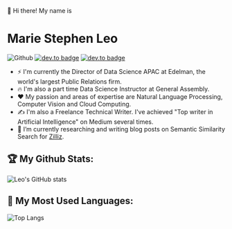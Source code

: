 <!--
**stephenleo/stephenleo** is a ✨ _special_ ✨ repository because its `README.md` (this file) appears on your GitHub profile.

Here are some ideas to get you started:

- 🔭 I’m currently working on ...
- 🌱 I’m currently learning ...
- 👯 I’m looking to collaborate on ...
- 🤔 I’m looking for help with ...
- 💬 Ask me about ...
- 📫 How to reach me: ...
- 😄 Pronouns: ...
- ⚡ Fun fact: ...
-->
👋 Hi there! My name is 
# **Marie Stephen Leo**

![Github](https://img.shields.io/github/followers/stephenleo?style=social) 
[![dev.to badge](https://img.shields.io/badge/-Marie%20Stephen%20Leo-blue?style=flat&logo=linkedin)](https://www.linkedin.com/in/marie-stephen-leo/) 
[![dev.to badge](https://img.shields.io/badge/-Medium-gray?style=flat&logo=medium)](https://stephen-leo.medium.com/)

- ⚡ I'm currently the Director of Data Science APAC at Edelman, the world's largest Public Relations firm.
- 🔥 I'm also a part time Data Science Instructor at General Assembly.
- ❤️ My passion and areas of expertise are Natural Language Processing, Computer Vision and Cloud Computing.
- ✍️ I'm also a Freelance Technical Writer. I've achieved "Top writer in Artificial Intelligence" on Medium several times.
- 🔭 I’m currently researching and writing blog posts on Semantic Similarity Search for [Zilliz](https://zilliz.com/).

## 🏆 My Github Stats:
![Leo's GitHub stats](https://github-readme-stats.vercel.app/api?username=stephenleo&hide_title=true&count_private=true&show_icons=true&theme=tokyonight)

## 🏅 My Most Used Languages:
![Top Langs](https://github-readme-stats.vercel.app/api/top-langs/?username=stephenleo&hide_title=true&hide=jupyter%20notebook&compat=true&theme=tokyonight)
